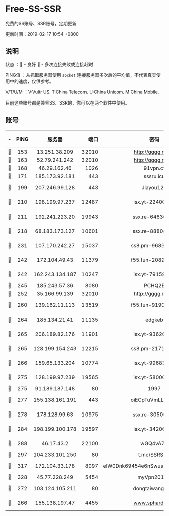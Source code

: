 # Free-SS-SSR

免费的SS账号、SSR账号，定期更新

更新时间：2019-02-17 10:54 +0800

## 说明

状态     ：🙂 - 良好 🙁 - 多次连接失败或连接超时

PING值   ：从抓取服务器使用 `socket` 连接服务器多次后的平均值，不代表真实使用中的速度，仅供参考。

V/T/U/M  ：V:Vultr US. T:China Telecom. U:China Unicom. M:China Mobile.

目前这些账号都是兼容SS、SSR的，你可以在两个软件中使用。

## 账号

|-|PING|服务器|端口|密码|加密方式|区域|V/T/U/M|
|:----:|:----:|:-----:|-----:|:----:|:----:|:----:|:----:|
|🙂|153|13.251.38.209|32010|http://gggg.rocks|chacha20|SG|9↑/10↑/10↑/10↑|
|🙂|163|52.79.241.242|32010|http://gggg.rocks|chacha20|KR|9↑/10↑/10↑/10↑|
|🙂|168|46.29.162.46|1026|91vpn.cf|rc4-md5|RU|10↑/10↑/10↑/10↑|
|🙂|171|185.173.92.181|443|sssru.icu|rc4-md5|RU|10↑/10↑/10↑/10↑|
|🙂|199|207.246.99.128|443|Jiayou123|aes-256-cfb|US|8↑/10↑/10↑/10↑|
|🙂|210|198.199.97.237|12487|isx.yt-22400259|aes-256-cfb|US|10↑/10↑/10↑/10↑|
|🙂|211|192.241.223.20|19943|ssx.re-64630523|aes-256-cfb|US|10↑/10↑/10↑/10↑|
|🙂|218|68.183.173.127|10601|ssx.re-88808743|aes-256-cfb|US|10↑/10↑/10↑/10↑|
|🙂|231|107.170.242.27|15037|ss8.pm-96835028|aes-256-cfb|US|10↑/10↑/10↑/10↑|
|🙂|242|172.104.49.43|11379|f55.fun-20821500|aes-256-cfb|SG|10↑/10↑/10↑/10↑|
|🙂|242|162.243.134.187|10247|isx.yt-79159007|aes-256-cfb|US|10↑/10↑/10↑/10↑|
|🙂|245|185.243.57.36|8080|PCHQ2E|rc4-md5|US|9↑/9↑/10↑/8↑|
|🙂|252|35.166.99.139|32010|http://gggg.rocks|chacha20|US|7↑/9↑/9↑/9↑|
|🙂|260|139.162.11.113|13519|f55.fun-91905600|aes-256-cfb|SG|10↑/10↑/10↑/10↑|
|🙂|264|185.134.21.41|11135|edgkeb|aes-256-cfb|GB|10↑/10↑/10↑/10↑|
|🙂|265|206.189.82.176|11901|isx.yt-93626900|aes-256-cfb|SG|10↑/10↑/10↑/10↑|
|🙂|265|128.199.154.243|12215|ss8.pm-21717215|aes-256-cfb|SG|10↑/10↑/10↑/10↑|
|🙂|266|159.65.133.204|10774|isx.yt-99683767|aes-256-cfb|SG|10↑/10↑/10↑/10↑|
|🙂|275|128.199.97.239|19565|isx.yt-58000081|aes-256-cfb|SG|10↑/10↑/10↑/10↑|
|🙂|275|91.189.187.148|80|1997|chacha20|US|10↑/10↑/10↑/10↑|
|🙂|277|155.138.161.191|443|oiECpTuVmLLxk4Ts|aes-256-cfb|US|7↓/10↑/10↑/10↑|
|🙂|278|178.128.99.63|10975|ssx.re-30509784|aes-256-cfb|SG|10↑/10↑/10↑/10↑|
|🙂|284|198.199.100.178|19597|isx.yt-34206415|aes-256-cfb|US|10↑/10↑/10↑/10↑|
|🙂|288|46.17.43.2|22100|wGQ4vA7D|aes-256-gcm|RU|8↑/10↑/10↑/10↑|
|🙂|297|104.233.101.250|80|t.me/SSRSUB|rc4-md5|CA|10↑/10↑/10↑/10↑|
|🙂|317|172.104.33.178|8097|eIW0Dnk69454e6nSwuspv9DmS201tQ0D|aes-256-cfb|SG|10↑/10↑/10↑/10↑|
|🙂|328|45.77.228.249|5454|myVpn2019[]|rc4-md5|GB|10↑/10↑/10↑/10↑|
|🙂|272|103.124.105.211|80|dongtaiwang.com|aes-256-cfb|US|10↑/10↑/10↑/10↑|
|🙁|266|155.138.197.47|4455|www.sphard.com|aes-256-cfb|US|7↓/9↓/10↑/10↑|
